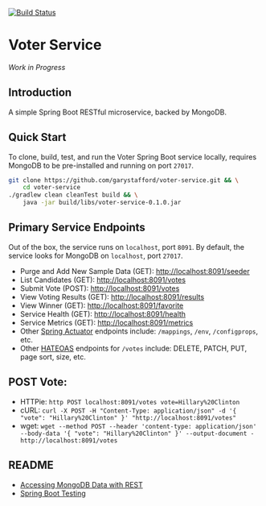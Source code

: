 [![Build Status](https://travis-ci.org/garystafford/fav-color-service.svg?branch=master)](https://travis-ci.org/garystafford/fav-color-service)

# Voter Service

_Work in Progress_

## Introduction

A simple Spring Boot RESTful microservice, backed by MongoDB.
## Quick Start

To clone, build, test, and run the Voter Spring Boot service locally, requires MongoDB to be pre-installed and running on port `27017`.

```bash
git clone https://github.com/garystafford/voter-service.git && \
    cd voter-service
./gradlew clean cleanTest build && \
    java -jar build/libs/voter-service-0.1.0.jar
```

## Primary Service Endpoints
Out of the box, the service runs on `localhost`, port `8091`. By default, the service looks for MongoDB on `localhost`, port `27017`.

- Purge and Add New Sample Data (GET): <http://localhost:8091/seeder>
- List Candidates (GET): <http://localhost:8091/votes>
- Submit Vote (POST): <http://localhost:8091/votes>
- View Voting Results (GET): <http://localhost:8091/results>
- View Winner (GET): <http://localhost:8091/favorite>
- Service Health (GET): <http://localhost:8091/health>
- Service Metrics (GET): <http://localhost:8091/metrics>
- Other [Spring Actuator](http://docs.spring.io/spring-boot/docs/current/reference/htmlsingle/#production-ready) endpoints include: `/mappings`, `/env`, `/configprops`, etc.
- Other [HATEOAS](https://spring.io/guides/gs/rest-hateoas) endpoints for `/votes` include: DELETE, PATCH, PUT, page sort, size, etc.

## POST Vote:
- HTTPie: `http POST localhost:8091/votes vote=Hillary%20Clinton`
- cURL: `curl -X POST -H "Content-Type: application/json" -d '{ "vote": "Hillary%20Clinton" }' "http://localhost:8091/votes"`
- wget: `wget --method POST --header 'content-type: application/json' --body-data '{ "vote": "Hillary%20Clinton" }' --output-document - http://localhost:8091/votes`

## README
- [Accessing MongoDB Data with REST](https://spring.io/guides/gs/accessing-mongodb-data-rest/)
- [Spring Boot Testing](http://docs.spring.io/spring-boot/docs/current/reference/htmlsingle/#boot-features-testing)

